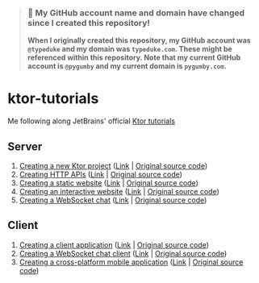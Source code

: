 > ### 🚨 My GitHub account name and domain have changed since I created this repository!
> **When I originally created this repository, my GitHub account was `@typeduke` and my domain was `typeduke.com`.
> These might be referenced within this repository.
> Note that my current GitHub account is `@pygumby` and my current domain is `pygumby.com`.**

# ktor-tutorials

Me following along JetBrains' official [Ktor tutorials](https://ktor.io/docs/welcome.html)

## Server

1. [Creating a new Ktor project](tutorial-server-get-started) ([Link](https://ktor.io/docs/intellij-idea.html) | [Original source code](https://github.com/ktorio/ktor-documentation/tree/2.2.3/codeSnippets/snippets/tutorial-server-get-started))
2. [Creating HTTP APIs](tutorial-server-http-api) ([Link](https://ktor.io/docs/creating-http-apis.html) | [Original source code](https://github.com/ktorio/ktor-documentation/tree/2.2.3/codeSnippets/snippets/tutorial-http-api))
3. [Creating a static website](tutorial-server-website-static) ([Link](https://ktor.io/docs/creating-static-website.html) | [Original source code](https://github.com/ktorio/ktor-documentation/tree/2.2.3/codeSnippets/snippets/tutorial-website-static))
4. [Creating an interactive website](tutorial-server-website-interactive) ([Link](https://ktor.io/docs/creating-interactive-website.html) | [Original source code](https://github.com/ktorio/ktor-documentation/tree/2.2.3/codeSnippets/snippets/tutorial-website-interactive))
5. [Creating a WebSocket chat](tutorial-server-websockets) ([Link](https://ktor.io/docs/creating-web-socket-chat.html) | [Original source code](https://github.com/ktorio/ktor-documentation/tree/2.2.3/codeSnippets/snippets/tutorial-websockets-server))

## Client

1. [Creating a client application](tutorial-client-get-started) ([Link](https://ktor.io/docs/getting-started-ktor-client.html) | [Original source code](https://github.com/ktorio/ktor-documentation/tree/2.2.3/codeSnippets/snippets/tutorial-client-get-started))
2. [Creating a WebSocket chat client](tutorial-client-websockets) ([Link](https://ktor.io/docs/getting-started-ktor-client-chat.html) | [Original source code](https://github.com/ktorio/ktor-documentation/tree/2.2.3/codeSnippets/snippets/tutorial-websockets-client))
3. [Creating a cross-platform mobile application](tutorial-client-kmm) ([Link](https://ktor.io/docs/getting-started-ktor-client-multiplatform-mobile.html) | [Original source code](https://github.com/ktorio/ktor-documentation/tree/2.2.3/codeSnippets/snippets/tutorial-client-kmm))

